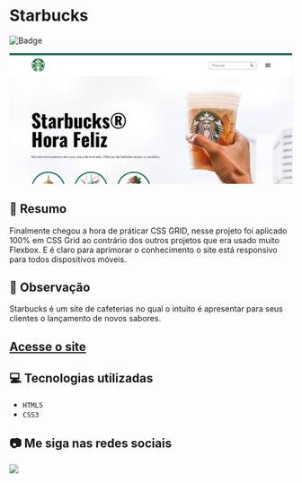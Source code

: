# Starbucks
![Badge](http://img.shields.io/static/v1?label=STATUS&message=CONCLUIDO&color=GREEN&style=for-the-badge)             

<img src="https://github.com/luizfelipe9627/starbucks/blob/master/images/starbucks.png" alt="Site">

## 📄 Resumo
Finalmente chegou a hora de práticar CSS GRID, nesse projeto foi aplicado 100% em CSS Grid ao contrário dos outros projetos que era usado muito Flexbox. E é claro para aprimorar o conhecimento o site está responsivo para todos dispositivos móveis.

## 📑 Observação
Starbucks é um site de cafeterias no qual o intuito é apresentar para seus clientes o lançamento de novos sabores.

## <a href="https://luizfelipe9627.github.io/starbucks">Acesse o site</a>

## 💻 Tecnologias utilizadas

- ``HTML5``
- ``CSS3``

## 📷 Me siga nas redes sociais<br>

<p align="left">
  <a href="https://www.linkedin.com/in/luizfelipe9627/" target="_blank"><img src="https://img.shields.io/badge/-LinkedIn-%230077B5?style=for-the-badge&logo=linkedin&logoColor=white"></a>
</p>
